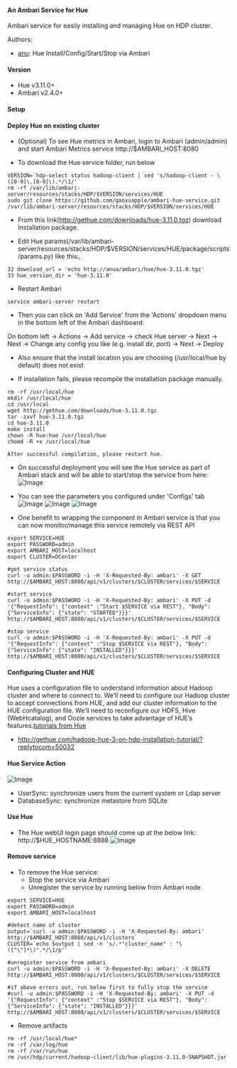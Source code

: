 #### An Ambari Service for Hue
Ambari service for easily installing and managing Hue on HDP cluster.

Authors: 
  - [anu](https://github.com/gaoxuapple): Hue Install/Config/Start/Stop via Ambari

#### Version
- Hue v3.11.0+
- Ambari v2.4.0+

#### Setup

#### Deploy Hue on existing cluster

- (Optional) To see Hue metrics in Ambari, login to Ambari (admin/admin) and start Ambari Metrics service 
http://$AMBARI_HOST:8080

- To download the Hue service folder, run below
```
VERSION=`hdp-select status hadoop-client | sed 's/hadoop-client - \([0-9]\.[0-9]\).*/\1/'`
rm -rf /var/lib/ambari-server/resources/stacks/HDP/$VERSION/services/HUE  
sudo git clone https://github.com/gaoxuapple/ambari-hue-service.git /var/lib/ambari-server/resources/stacks/HDP/$VERSION/services/HUE
```
- From this link(http://gethue.com/downloads/hue-3.11.0.tgz) download Installation package.

- Edit Hue params(/var/lib/ambari-server/resources/stacks/HDP/$VERSION/services/HUE/package/scripts/params.py) like this:,
```
32 download_url = 'echo http://anua/ambari/hue/hue-3.11.0.tgz'
33 hue_version_dir = 'hue-3.11.0'
```

- Restart Ambari
```
service ambari-server restart
```
- Then you can click on 'Add Service' from the 'Actions' dropdown menu in the bottom left of the Ambari dashboard:

On bottom left -> Actions -> Add service -> check Hue server -> Next -> Next -> Change any config you like (e.g. install dir, port) -> Next -> Deploy

- Also ensure that the install location you are choosing (/usr/local/hue by default) does not exist

- If installation fails, please recompile the installation package manually.
```
rm -rf /usr/local/hue
mkdir /usr/local/hue
cd /usr/local
wget http://gethue.com/downloads/hue-3.11.0.tgz
tar -zxvf hue-3.11.0.tgz
cd hue-3.11.0
make install
chown -R hue:hue /usr/local/hue
chomd -R +x /usr/local/hue
```
    After successful compilation, please restart hue.

- On successful deployment you will see the Hue service as part of Ambari stack and will be able to start/stop the service from here:
![Image](../master/screenshots/1.png?raw=true)

- You can see the parameters you configured under 'Configs' tab
![Image](../master/screenshots/2.png?raw=true)
![Image](../master/screenshots/3.png?raw=true)
![Image](../master/screenshots/4.png?raw=true)

- One benefit to wrapping the component in Ambari service is that you can now monitor/manage this service remotely via REST API
```
export SERVICE=HUE
export PASSWORD=admin
export AMBARI_HOST=localhost
export CLUSTER=DCenter

#get service status
curl -u admin:$PASSWORD -i -H 'X-Requested-By: ambari' -X GET http://$AMBARI_HOST:8080/api/v1/clusters/$CLUSTER/services/$SERVICE

#start service
curl -u admin:$PASSWORD -i -H 'X-Requested-By: ambari' -X PUT -d '{"RequestInfo": {"context" :"Start $SERVICE via REST"}, "Body": {"ServiceInfo": {"state": "STARTED"}}}' http://$AMBARI_HOST:8080/api/v1/clusters/$CLUSTER/services/$SERVICE

#stop service
curl -u admin:$PASSWORD -i -H 'X-Requested-By: ambari' -X PUT -d '{"RequestInfo": {"context" :"Stop $SERVICE via REST"}, "Body": {"ServiceInfo": {"state": "INSTALLED"}}}' http://$AMBARI_HOST:8080/api/v1/clusters/$CLUSTER/services/$SERVICE
```

#### Configuring Cluster and HUE
Hue uses a configuration file to understand information about Hadoop cluster and where to connect to. We’ll need to configure our Hadoop cluster to accept connections from HUE, and add our cluster information to the HUE configuration file. We’ll need to reconfigure our HDFS, Hive (WebHcatalog), and Oozie services to take advantage of HUE’s features.[tutorials from Hue](http://gethue.com/hadoop-hue-3-on-hdp-installation-tutorial/?replytocom=50032)

  - http://gethue.com/hadoop-hue-3-on-hdp-installation-tutorial/?replytocom=50032

#### Hue Service Action
![Image](../master/screenshots/5.png?raw=true)
- UserSync: synchronize users from the current system or Ldap server
- DatabaseSync: synchronize metastore from SQLite

#### Use Hue
- The Hue webUI login page should come up at the below link: 
http://$HUE_HOSTNAME:8888
![Image](../master/screenshots/6.png?raw=true)

#### Remove service

- To remove the Hue service: 
  - Stop the service via Ambari
  - Unregister the service by running below from Ambari node
  
```
export SERVICE=HUE
export PASSWORD=admin
export AMBARI_HOST=localhost

#detect name of cluster
output=`curl -u admin:$PASSWORD -i -H 'X-Requested-By: ambari'  http://$AMBARI_HOST:8080/api/v1/clusters`
CLUSTER=`echo $output | sed -n 's/.*"cluster_name" : "\([^\"]*\)".*/\1/p'`

#unregister service from ambari
curl -u admin:$PASSWORD -i -H 'X-Requested-By: ambari' -X DELETE http://$AMBARI_HOST:8080/api/v1/clusters/$CLUSTER/services/$SERVICE

#if above errors out, run below first to fully stop the service
#curl -u admin:$PASSWORD -i -H 'X-Requested-By: ambari' -X PUT -d '{"RequestInfo": {"context" :"Stop $SERVICE via REST"}, "Body": {"ServiceInfo": {"state": "INSTALLED"}}}' http://$AMBARI_HOST:8080/api/v1/clusters/$CLUSTER/services/$SERVICE
```
- Remove artifacts

```
rm -rf /usr/local/hue*
rm -rf /var/log/hue
rm -rf /var/run/hue
rm /usr/hdp/current/hadoop-client/lib/hue-plugins-3.11.0-SNAPSHOT.jar
```   
